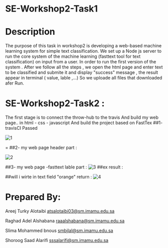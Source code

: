 # SE-Workshop2-Task1
# Description
The purpose of this task in workshop2 is developing a web-based machine learning system for simple text classification.
We set up a Node js server to run the core system of the machine learning (fasttext tool for text classification) on input from a user. In order to run the first version of the system .
After we follow all the steps , we open the html page and enter text to be classified and submite it and display "success" message , the result appear in terminal ( value, lable ,...)
So we uploade all files that downloaded afer Run. 


# SE-Workshop2-Task2 :
The first stage is to connect the throw-hub to the travis And build my web page.. in html - css - javascript And build the project based on FastTex
##1- travisCI Passed 

![1](https://user-images.githubusercontent.com/94294032/146260355-a46ceb3d-8480-4688-8ab5-f7c798384dcf.PNG)

=
##2- my web page header part :

![2](https://user-images.githubusercontent.com/94294032/146261248-06003f7d-92c1-453f-8e47-45141e65e8b8.PNG)


##3- my web page -fasttext lable part  :
![3](https://user-images.githubusercontent.com/94294032/146261574-9bab1a59-cb66-4d99-9498-f33595ab89df.PNG)
##ex result : 


##will i wirte in text field "orange" return : 
![4](https://user-images.githubusercontent.com/94294032/146262331-f5c530f7-e10b-442f-b1d8-ea46fc5cd585.PNG)




# Prepared By:
Areej Turky Alotaibi	atsalotaibi03@sm.imamu.edu.sa

Raghad Adel Alshabana	raaalshabana@sm.imamu.edu.sa

Slima Mohammed bnous	smbjlal@sm.imamu.edu.sa

Shoroog Saad Alarifi	sssalarifi@sm.imamu.edu.sa




